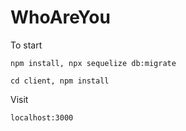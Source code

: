 # WhoAreYou

To start
```
npm install, npx sequelize db:migrate
```
```
cd client, npm install
```
Visit
```
localhost:3000
```
